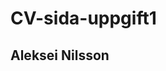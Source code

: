 ﻿# CV-sida-uppgift1
## Aleksei Nilsson
[Github link to my project]:https://github.com/Alenil00/CV-sida-uppgift1.git/

